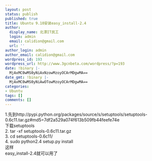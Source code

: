 ```yaml
---
layout: post
status: publish
published: true
title: Ubuntu 9.10安装easy_install-2.4
author:
  display_name: 北漂IT民工
  login: admin
  email: calidion@gmail.com
  url: ''
author_login: admin
author_email: calidion@gmail.com
wordpress_id: 193
wordpress_url: http://www.3gcnbeta.com/wordpress/?p=193
date: !binary |-
  MjAxMC0wMS0yNiAxNzowMzoyOCArMDgwMA==
date_gmt: !binary |-
  MjAxMC0wMS0yNiAwOTowMzoyOCArMDgwMA==
categories:
- Ubuntu
tags: []
comments: []
---
```

<p>1.先到http:&#47;&#47;pypi.python.org&#47;packages&#47;source&#47;s&#47;setuptools&#47;setuptools-0.6c11.tar.gz#md5=7df2a529a074f613b509fb44feefe74e<br />
下载setuptools<br />
2.  tar -xf setuptools-0.6c11.tar.gz<br />
3. cd setuptools-0.6c11&#47;<br />
4. sudo python2.4 setup.py install<br />
这样<br />
easy_install-2.4就可以用了</p>
